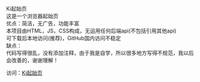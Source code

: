 Ki起始页<br>
这是一个浏览器起始页<br>
优点：简洁，无广告，功能丰富<br>
本项目由HTML，JS，CSS构成，无运用任何后端api(不包括引用其他api)<br>
可下载后本地访问(推荐)，GitHub国内访问不稳定<br>
缺点：<br>
代码写得很乱，没有添加注释，由于我是自学，所以很多地方写得不规范，我以后会改善的，谢谢理解！

访问：<a href="https://yuiandazucat.github.io/ki/index.html">Ki起始页</a>          


